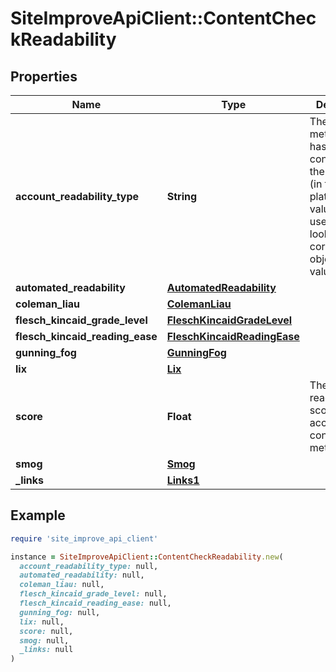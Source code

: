 # SiteImproveApiClient::ContentCheckReadability

## Properties

| Name | Type | Description | Notes |
| ---- | ---- | ----------- | ----- |
| **account_readability_type** | **String** | The type of metric that has been configured for the account (in the platform). This value can be used to lookup the corresponding object with values. | [default to &#39;all&#39;] |
| **automated_readability** | [**AutomatedReadability**](AutomatedReadability.md) |  | [optional] |
| **coleman_liau** | [**ColemanLiau**](ColemanLiau.md) |  | [optional] |
| **flesch_kincaid_grade_level** | [**FleschKincaidGradeLevel**](FleschKincaidGradeLevel.md) |  | [optional] |
| **flesch_kincaid_reading_ease** | [**FleschKincaidReadingEase**](FleschKincaidReadingEase.md) |  | [optional] |
| **gunning_fog** | [**GunningFog**](GunningFog.md) |  | [optional] |
| **lix** | [**Lix**](Lix.md) |  | [optional] |
| **score** | **Float** | The readability score for the account configured metric | [optional] |
| **smog** | [**Smog**](Smog.md) |  | [optional] |
| **_links** | [**Links1**](Links1.md) |  | [optional] |

## Example

```ruby
require 'site_improve_api_client'

instance = SiteImproveApiClient::ContentCheckReadability.new(
  account_readability_type: null,
  automated_readability: null,
  coleman_liau: null,
  flesch_kincaid_grade_level: null,
  flesch_kincaid_reading_ease: null,
  gunning_fog: null,
  lix: null,
  score: null,
  smog: null,
  _links: null
)
```

